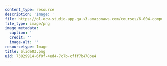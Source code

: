 ```yaml
---
content_type: resource
description: 'Image: '
file: https://ol-ocw-studio-app-qa.s3.amazonaws.com/courses/6-004-computation-structures-spring-2017/738299146f0f4ed47c7bcfff7b478be4_Slide03.png
file_type: image/png
image_metadata:
  caption: ''
  credit: ''
  image-alt: ''
resourcetype: Image
title: Slide03.png
uid: 73829914-6f0f-4ed4-7c7b-cfff7b478be4
---
```

